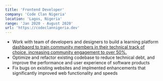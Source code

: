 ```yaml
---
title: 'Frontend Developer'
company: 'Code Clan Nigeria'
location: 'Lagos, Nigeria'
range: 'Jan 2020 - August 2020'
url: 'https://codeclannigeria.dev'
---
```


- Work with team of developers and designers to build a learning platform <a href="https://codeclannigeria.dev">dashbaord to train community members in their technical track of choice, increasing community engagement to over 50%.</a>
- Optimize and refactor existing codebase to reduce technical debt, and improve the performance and user experience of software products
- Fix bugs on existing websites and implmented enhancements that significantly improved web functionality and speeds

